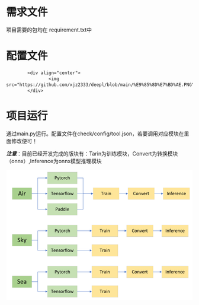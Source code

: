# 需求文件
项目需要的包均在 requirement.txt中
# 配置文件
            <div align="center">
                    <img src="https://github.com/xjz2333/deepl/blob/main/%E9%85%8D%E7%BD%AE.PNG">
            </div>
# 项目运行
通过main.py运行。配置文件在check/config/tool.json，若要调用对应模块在里面修改便可！  

***注意***：目前已经开发完成的版块有：Tarin为训练模块，Convert为转换模块（onnx）,Inference为onnx模型推理模块
            <div align="center">
                    <img src="https://github.com/xjz2333/deepl/blob/main/%E5%AE%8C%E6%88%90%E6%A8%A1%E5%9D%97.png">
            </div>

